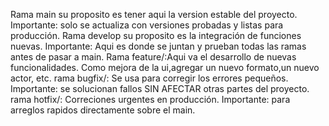 Rama main su proposito es tener aqui la version estable del proyecto. Importante: solo se actualiza con versiones probadas y listas para producción.
Rama develop su proposito es la integración de funciones nuevas. Importante: Aqui es donde se juntan y prueban todas las ramas antes de pasar a main.
Rama feature/:Aqui va el desarrollo de nuevas funcionalidades. Como mejora de la ui,agregar un nuevo formato,un nuevo actor, etc.
rama bugfix/: Se usa para corregir los errores pequeños. Importante: se solucionan fallos SIN AFECTAR otras partes del proyecto.
rama hotfix/: Correciones urgentes en producción. Importante: para arreglos rapidos directamente sobre el main.
